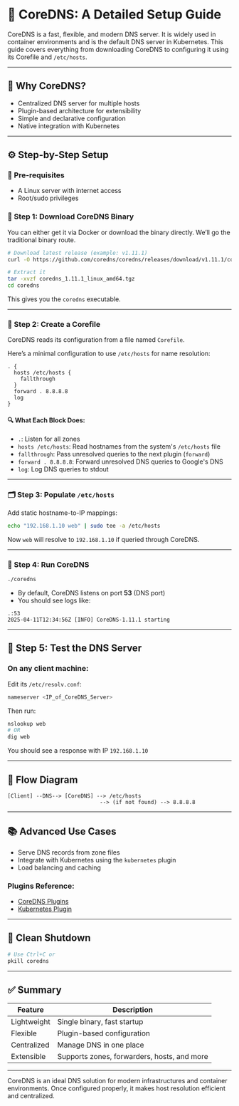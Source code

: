 # 🧠 CoreDNS: A Detailed Setup Guide

CoreDNS is a fast, flexible, and modern DNS server. It is widely used in container environments and is the default DNS server in Kubernetes. This guide covers everything from downloading CoreDNS to configuring it using its Corefile and `/etc/hosts`.

---

## 📌 Why CoreDNS?
- Centralized DNS server for multiple hosts
- Plugin-based architecture for extensibility
- Simple and declarative configuration
- Native integration with Kubernetes

---

## ⚙️ Step-by-Step Setup

### 🧰 Pre-requisites
- A Linux server with internet access
- Root/sudo privileges

### 🔽 Step 1: Download CoreDNS Binary
You can either get it via Docker or download the binary directly.
We’ll go the traditional binary route.

```bash
# Download latest release (example: v1.11.1)
curl -O https://github.com/coredns/coredns/releases/download/v1.11.1/coredns_1.11.1_linux_amd64.tgz

# Extract it
tar -xvzf coredns_1.11.1_linux_amd64.tgz
cd coredns
```

This gives you the `coredns` executable.

---

### 🚀 Step 2: Create a Corefile
CoreDNS reads its configuration from a file named `Corefile`.

Here’s a minimal configuration to use `/etc/hosts` for name resolution:

```hcl
. {
  hosts /etc/hosts {
    fallthrough
  }
  forward . 8.8.8.8
  log
}
```

#### 🔍 What Each Block Does:
- `.`: Listen for all zones
- `hosts /etc/hosts`: Read hostnames from the system's `/etc/hosts` file
- `fallthrough`: Pass unresolved queries to the next plugin (`forward`)
- `forward . 8.8.8.8`: Forward unresolved DNS queries to Google's DNS
- `log`: Log DNS queries to stdout

---

### 🗂️ Step 3: Populate `/etc/hosts`
Add static hostname-to-IP mappings:
```bash
echo "192.168.1.10 web" | sudo tee -a /etc/hosts
```

Now `web` will resolve to `192.168.1.10` if queried through CoreDNS.

---

### 🏃 Step 4: Run CoreDNS
```bash
./coredns
```
- By default, CoreDNS listens on port **53** (DNS port)
- You should see logs like:
```
.:53
2025-04-11T12:34:56Z [INFO] CoreDNS-1.11.1 starting
```

---

## 🧪 Step 5: Test the DNS Server
### On any client machine:
Edit its `/etc/resolv.conf`:
```bash
nameserver <IP_of_CoreDNS_Server>
```
Then run:
```bash
nslookup web
# OR
dig web
```
You should see a response with IP `192.168.1.10`

---

## 🔁 Flow Diagram
```
[Client] --DNS--> [CoreDNS] --> /etc/hosts
                             --> (if not found) --> 8.8.8.8
```

---

## 📚 Advanced Use Cases
- Serve DNS records from zone files
- Integrate with Kubernetes using the `kubernetes` plugin
- Load balancing and caching

### Plugins Reference:
- [CoreDNS Plugins](https://coredns.io/plugins/)
- [Kubernetes Plugin](https://coredns.io/plugins/kubernetes/)

---

## 🧼 Clean Shutdown
```bash
# Use Ctrl+C or
pkill coredns
```

---

## ✅ Summary
| Feature | Description |
|--------|-------------|
| Lightweight | Single binary, fast startup |
| Flexible | Plugin-based configuration |
| Centralized | Manage DNS in one place |
| Extensible | Supports zones, forwarders, hosts, and more |

---

CoreDNS is an ideal DNS solution for modern infrastructures and container environments. Once configured properly, it makes host resolution efficient and centralized.



